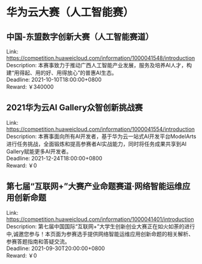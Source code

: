 # 华为云大赛（人工智能赛）



## 中国-东盟数字创新大赛（人工智能赛道）

Link: https://competition.huaweicloud.com/information/1000041548/introduction  
Description: 本赛事致力于推动广西人工智能产业发展，服务及培养AI人才，构建“用得起、用的好、用得放心”的普惠AI生态。  
Deadline: 2021-10-10T18:00:00+0800  
Reward: ￥340000  


## 2021华为云AI Gallery众智创新挑战赛

Link: https://competition.huaweicloud.com/information/1000041554/introduction  
Description: 本赛事面向所有AI开发者，基于华为云一站式AI开发平台ModelArts进行任务挑战，全面锻炼和提高参赛者AI实战能力，同时将任务成果共享到AI Gallery赋能更多AI开发者。  
Deadline: 2021-12-24T18:00:00+0800  
Reward: ￥0  


## 第七届“互联网+”大赛产业命题赛道·网络智能运维应用创新命题

Link: https://competition.huaweicloud.com/information/1000041401/introduction  
Description: 第七届中国国际“互联网+”大学生创新创业大赛正在如火如荼的进行中,诚邀您参与！本页面为参赛选手提供网络智能运维应用创新命题的相关解析、参赛答题指南和答疑交流。  
Deadline: 2021-09-30T20:00:00+0800  
Reward: ￥0  

